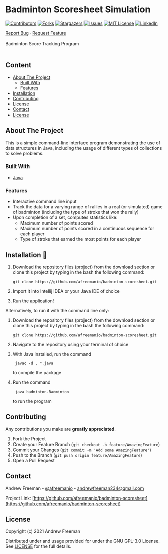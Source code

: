# Badminton Scoresheet Simulation

[![Contributors][contributors-shield]][contributors-url]
[![Forks][forks-shield]][forks-url]
[![Stargazers][stars-shield]][stars-url]
[![Issues][issues-shield]][issues-url]
[![MIT License][license-shield]][license-url]
[![LinkedIn][linkedin-shield]][linkedin-url]

<p align="left">
  <p align="left">
    <a href="https://github.com/afreemanio/badminton-scoresheet/issues">Report Bug</a>
    ·
    <a href="https://github.com/afreemanio/badminton-scoresheet/issues">Request Feature</a>
    <br />
    <br />
    Badminton Score Tracking Program
    <br />
    <br />

  </p>

</p>

## Content
<!-- no toc -->
  - [About The Project](#about-the-project)
    - [Built With](#built-with)
    - [Features](#features)
  - [Installation](#Installation-🔌)
  - [Contributing](#contributing)
  - [License](#license)
  - [Contact](#contact)
  - [License](#license-1)

<!-- ABOUT THE PROJECT -->

## About The Project

This is a simple command-line interface program demonstrating the use of data structures in Java, including the usage of different types of collections to solve problems.

### Built With

- [Java](https://www.java.com/)

### Features

- Interactive command line input
- Track the data for a varying range of rallies in a real (or simulated) game of badminton (including the type of stroke that won the rally)
- Upon completion of a set, computes statistics like:
  - Maximum number of points scored
  - Maximum number of points scored in a continuous sequence for each player
  - Type of stroke that earned the most points for each player




## Installation 🔌

1. Download the repository files (project) from the download section or clone this project by typing in the bash the following command:

       git clone https://github.com/afreemanio/badminton-scoresheet.git
2. Import it into Intellij IDEA or your Java IDE of choice
3. Run the application!

Alternatively, to run it with the command line only:

1. Download the repository files (project) from the download section or clone this project by typing in the bash the following command:

       git clone https://github.com/afreemanio/badminton-scoresheet.git

2. Navigate to the repository using your terminal of choice


3. With Java installed, run the command 
   
        javac -d . *.java 
    to compile the package

4. Run the command 
   
        java badminton.Badminton 
   to run the program



## Contributing

 Any contributions you make are **greatly appreciated**.

1. Fork the Project
2. Create your Feature Branch (`git checkout -b feature/AmazingFeature`)
3. Commit your Changes (`git commit -m 'Add some AmazingFeature'`)
4. Push to the Branch (`git push origin feature/AmazingFeature`)
5. Open a Pull Request


<!-- CONTACT -->

## Contact

Andrew Freeman - [@afreemanio](https://twitter.com/afreemanio) - andrewfreeman234@gmail.com

Project Link: [https://github.com/afreemanio/badminton-scoresheet](https://github.com/afreemanio/badminton-scoresheet)


## License

Copyright (c) 2021 Andrew Freeman

Distributed under and usage provided for under the GNU GPL-3.0 License. See [LICENSE][license-url] for the full details.

<!-- MARKDOWN LINKS & IMAGES -->
<!-- https://www.markdownguide.org/basic-syntax/#reference-style-links -->

[contributors-shield]: https://img.shields.io/github/contributors/afreemanio/badminton-scoresheet.svg?style=for-the-badge
[contributors-url]: https://github.com/afreemanio/badminton-scoresheet/graphs/contributors
[forks-shield]: https://img.shields.io/github/forks/afreemanio/badminton-scoresheet.svg?style=for-the-badge
[forks-url]: https://github.com/afreemanio/badminton-scoresheet/network/members
[stars-shield]: https://img.shields.io/github/stars/afreemanio/badminton-scoresheet.svg?style=for-the-badge
[stars-url]: https://github.com/afreemanio/badminton-scoresheet/stargazers
[issues-shield]: https://img.shields.io/github/issues/afreemanio/badminton-scoresheet.svg?style=for-the-badge
[issues-url]: https://github.com/afreemanio/badminton-scoresheet/issues
[license-shield]: https://img.shields.io/github/license/afreemanio/badminton-scoresheet.svg?style=for-the-badge
[license-url]: https://github.com/afreemanio/badminton-scoresheet/blob/master/LICENSE
[linkedin-shield]: https://img.shields.io/badge/-LinkedIn-black.svg?style=for-the-badge&logo=linkedin&colorB=555
[linkedin-url]: https://linkedin.com/in/afreemanio
[product-screenshot]: https://imgur.com/lpaKw12.jpg
